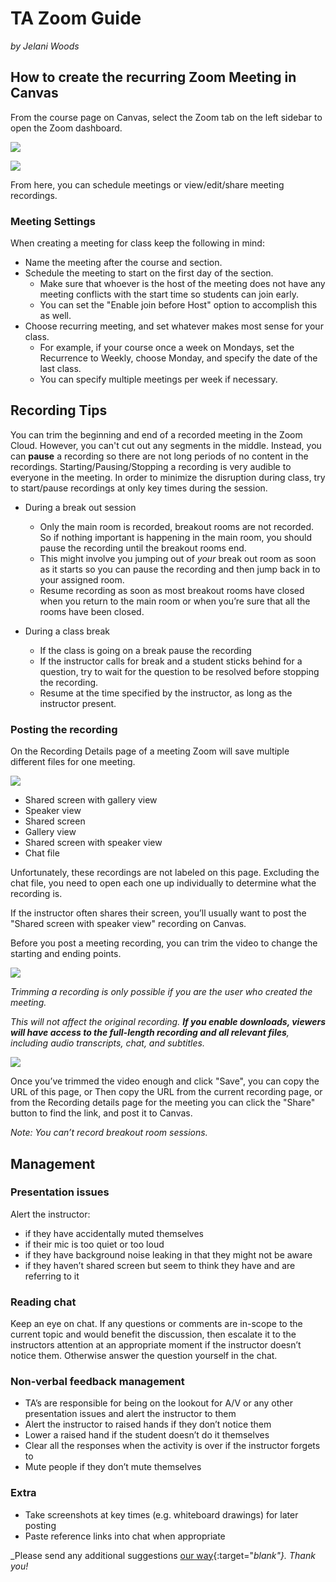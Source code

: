 # TA Zoom Guide

_by Jelani Woods_

## How to create the recurring Zoom Meeting in Canvas

From the course page on Canvas, select the Zoom tab on the left sidebar to open the Zoom dashboard.

![](/assets/ta-zoom-guide/zoom-canvas.png)

![](/assets/ta-zoom-guide/zoom-dash.png)

From here, you can schedule meetings or view/edit/share meeting recordings.

### Meeting Settings

When creating a meeting for class keep the following in mind:

* Name the meeting after the course and section. 
* Schedule the meeting to start on the first day of the section.
	* Make sure that whoever is the host of the meeting does not have any meeting conflicts with the start time so students can join early.
	* You can set the "Enable join before Host" option to accomplish this as well.
* Choose recurring meeting, and set whatever makes most sense for your class.
	* For example, if your course once a week on Mondays, set the Recurrence to Weekly, choose Monday, and specify the date of the last class.
	* You can specify multiple meetings per week if necessary.


## Recording Tips

You can trim the beginning and end of a recorded meeting in the Zoom Cloud. However, you can't cut out any segments in the middle. Instead, you can **pause** a recording so there are not long periods of no content in the recordings. Starting/Pausing/Stopping a recording is very audible to everyone in the meeting. In order to minimize the disruption during class, try to start/pause recordings at only key times during the session.

- During a break out session
	- Only the main room is recorded, breakout rooms are not recorded. So if nothing important is happening in the main room, you should pause the recording until the breakout rooms end.
	- This might involve you jumping out of _your_ break out room as soon as it starts so you can pause the recording and then jump back in to your assigned room.
	- Resume recording as soon as most breakout rooms have closed when you return to the main room or when you’re sure that all the rooms have been closed.
			
- During a class break
	- If the class is going on a break pause the recording
	- If the instructor calls for break and a student sticks behind for a question, try to wait for the question to be resolved before stopping the recording.
	- Resume at the time specified by the instructor, as long as the instructor present.

### Posting the recording
On the Recording Details page of a meeting
Zoom will save multiple different files for one meeting.

![](/assets/ta-zoom-guide/zoom-cloud-recordings.png)

- Shared screen with gallery view
- Speaker view
- Shared screen
- Gallery view
- Shared screen with speaker view
- Chat file

Unfortunately, these recordings are not labeled on this page. Excluding the chat file, you need to open each one up individually to determine what the recording is. 

If the instructor often shares their screen, you’ll usually want to post the "Shared screen with speaker view" recording on Canvas.

Before you post a meeting recording, you can trim the video to change the starting and ending points.

![](/assets/ta-zoom-guide/zoom-trim-recording.png)

_Trimming a recording is only possible if you are the user who created the meeting._

_This will not affect the original recording. **If you enable downloads, viewers will have access to the full-length recording and all relevant files**, including audio transcripts, chat, and subtitles._

![](/assets/ta-zoom-guide/zoom-trimming.png)

Once you’ve trimmed the video enough and click "Save", you can copy the URL of this page, or 
Then copy the URL from the current recording page, or from the Recording details page for the meeting you can click the "Share" button to find the link, and post it to Canvas.

_Note: You can’t record breakout room sessions._

## Management

### Presentation issues

Alert the instructor:

- if they have accidentally muted themselves
- if their mic is too quiet or too loud
- if they have background noise leaking in that they might not be aware
- if they haven’t shared screen but seem to think they have and are referring to it

### Reading chat

Keep an eye on chat. If any questions or comments are in-scope to the current topic and would benefit the discussion, then escalate it to the instructors attention at an appropriate moment if the instructor doesn’t notice them. Otherwise answer the question yourself in the chat.

### Non-verbal feedback management

- TA’s are responsible for being on the lookout for A/V or any other presentation issues and alert the instructor to them
- Alert the instructor to raised hands if they don’t notice them
- Lower a raised hand if the student doesn’t do it themselves
- Clear all the responses when the activity is over if the instructor forgets to
- Mute people if they don’t mute themselves

### Extra 

- Take screenshots at key times (e.g. whiteboard drawings) for later posting
- Paste reference links into chat when appropriate

_Please send any additional suggestions [our way](https://gist.github.com/jelaniwoods/23d94ecf72d78623362c2987322e9bd0/){:target="_blank"}. Thank you!_
